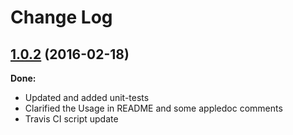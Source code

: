 # Change Log

## [1.0.2](https://github.com/GrigoryPtashko/GPTimeProfiler/tree/1.0.2) (2016-02-18)

**Done:**

- Updated and added unit-tests
- Clarified the Usage in README and some appledoc comments
- Travis CI script update
